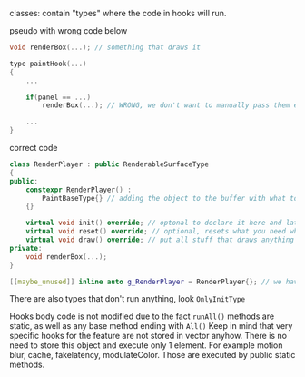 classes: contain "types" where the code in hooks will run.

pseudo with wrong code below
```c++
void renderBox(...); // something that draws it

type paintHook(...)
{
    ...

	if(panel == ...)
		renderBox(...); // WRONG, we don't want to manually pass them everytime

    ...
}
```

correct code
```c++
class RenderPlayer : public RenderableSurfaceType
{
public:
	constexpr RenderPlayer() :
		PaintBaseType{} // adding the object to the buffer with what to run
	{}

	virtual void init() override; // optonal to declare it here and later define
	virtual void reset() override; // optional, resets what you need when levelInitPostEntity is called
	virtual void draw() override; // put all stuff that draws anything related with "player render" keyword
private:
	void renderBox(...);
}

[[maybe_unused]] inline auto g_RenderPlayer = RenderPlayer{}; // we have our draw running without modyfying code in hooks
```
There are also types that don't run anything, look ``OnlyInitType``

Hooks body code is not modified due to the fact ``runAll()`` methods are static, as well as any base method ending with ``All()``
Keep in mind that very specific hooks for the feature are not stored in vector anyhow. There is no need to store this object and execute only 1 element.
For example motion blur, cache, fakelatency, modulateColor. Those are executed by public static methods.